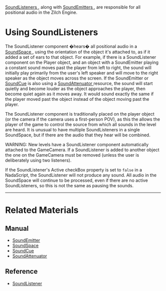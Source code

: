 [ SoundListeners ](../../../code_reference/class_reference/soundlistener.md), along with [SoundEmitters ](soundemitter.md), are responsible for all positional audio in the Zilch Engine.

 # Using SoundListeners

The SoundListener component �hears� all positional audio in a [SoundSpace ](soundspace.md), using the orientation of the object it's attached to, as if it added a set of ears to that object. For example, if there is a SoundListener component on the Player object, and an object with a SoundEmitter playing a constant sound moves past the player from left to right, the sound will initially play primarily from the user's left speaker and will move to the right speaker as the object moves across the screen. If the SoundEmitter or [SoundCue](soundcue.md) is also using a [SoundAttenuator ](soundattenuator.md) resource, the sound will start quietly and become louder as the object approaches the player, then become quiet again as it moves away. It would sound exactly the same if the player moved past the object instead of the object moving past the player.

The SoundListener component is traditionally placed on the player object (or the camera if the camera uses a first-person POV), as this the allows the player of the game to control the source from which all sounds in the level are heard. It is unusual to have multiple SoundListeners in a single SoundSpace, but if there are the audio that they hear will be combined.

WARNING: New levels have a SoundListener component automatically attached to the GameCamera. If a SoundListener is added to another object the one on the GameCamera must be removed (unless the user is deliberately using two listeners).

If the SoundListener's Active checkBox property is set to `false` in a NadaScript, the SoundListener will not produce any sound. All audio in the SoundSpace will continue to be processed, even if there are no active SoundListeners, so this is not the same as pausing the sounds. 

---
 # Related Materials

 ## Manual

- [SoundEmitter](soundemitter.md)
- [SoundSpace](soundspace.md)
- [SoundCue](soundcue.md)
- [SoundAttenuator](soundattenuator.md)

 ## Reference

- [ SoundListener](../../../code_reference/class_reference/soundlistener.md) 

 